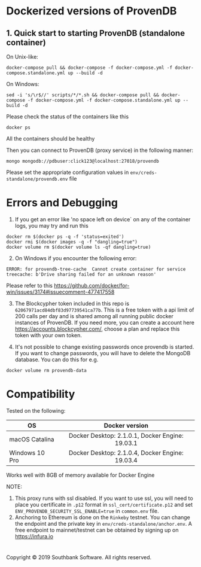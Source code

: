 # Dockerized versions of ProvenDB

## 1. Quick start to starting ProvenDB (standalone container)

On Unix-like:
```
docker-compose pull && docker-compose -f docker-compose.yml -f docker-compose.standalone.yml up --build -d
```
On Windows:
```
sed -i 's/\r$//' scripts/*/*.sh && docker-compose pull && docker-compose -f docker-compose.yml -f docker-compose.standalone.yml up --build -d
```
Please check the status of the containers like this
```
docker ps
```
All the containers should be healthy

Then you can connect to ProvenDB (proxy service) in the following manner:

```
mongo mongodb://pdbuser:click123@localhost:27018/provendb
```
Please set the appropriate configuration values in `env/creds-standalone/provendb.env` file


# Errors and Debugging

1. If you get an error like 'no space left on device` on any of the container logs, you may try and run this
```
docker rm $(docker ps -q -f 'status=exited')
docker rmi $(docker images -q -f "dangling=true")
docker volume rm $(docker volume ls -qf dangling=true)
```

2. On Windows if you encounter the following error:
```
ERROR: for provendb-tree-cache  Cannot create container for service treecache: b'Drive sharing failed for an unknown reason'
```

Please refer to this https://github.com/docker/for-win/issues/3174#issuecomment-477417558

3. The Blockcypher token included in this repo is `62067971acd84dbf83d97739541ca77b`. This is a free token with a api limit of 200 calls per day and is shared among all running public docker instances of ProvenDB. If you need more, you can create a account here https://accounts.blockcypher.com/, choose a plan and replace this token with your own token.

4. It's not possible to change existing passwords once provendb is started. If you want to change passwords, you will have to delete the MongoDB database.
You can do this for e.g.
```
docker volume rm provendb-data
```

# Compatibility

Tested on the following:

| OS        | Docker version           | 
| ------------- |:-------------:| 
| macOS Catalina     | Docker Desktop: 2.1.0.1, Docker Engine: 19.03.1 | 
| Windows 10 Pro      | Docker Desktop: 2.1.0.4, Docker Engine: 19.03.4 | 

Works well with 8GB of memory available for Docker Engine

NOTE: 
1. This proxy runs with ssl disabled. If you want to use ssl, you will need to place you certificate in `.p12` format in `ssl_cert/certificate.p12` and set `ENV_PROVENDB_SECURITY_SSL_ENABLE=true` in `common.env` file.
2. Anchoring to Ethereum is done on the `Rinkeby` testnet. You can change the endpoint and the private key in `env/creds-standalone/anchor.env`. A free endpoint to mainnet/testnet can be obtained by signing up on https://infura.io

# 
Copyright © 2019 Southbank Software. All rights reserved. 
